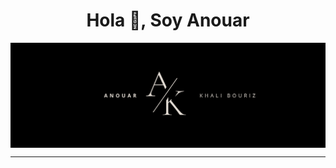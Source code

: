 <h1 align="center">Hola 👋, Soy Anouar</h1>

<img src="assets/anoaurheader.png" align="middle" alt="Imagen de cabecera de Anouar Khali">

<hr>
